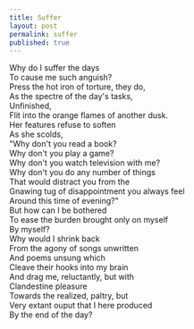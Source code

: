 ```yaml
---
title: Suffer
layout: post
permalink: suffer
published: true
---
```

Why do I suffer the days  
To cause me such anguish?  
Press the hot iron of torture, they do,  
As the spectre of the day's tasks,  
Unfinished,  
Flit into the orange flames of another dusk.  
Her features refuse to soften  
As she scolds,  
"Why don't you read a book?  
Why don't you play a game?  
Why don't you watch television with me?  
Why don't you do any number of things  
That would distract you from the  
Gnawing tug of disappointment you always feel  
Around this time of evening?"  
But how can I be bothered  
To ease the burden brought only on myself  
By myself?  
Why would I shrink back  
From the agony of songs unwritten  
And poems unsung which  
Cleave their hooks into my brain  
And drag me, reluctantly, but with  
Clandestine pleasure  
Towards the realized, paltry, but  
Very extant ouput that I here produced  
By the end of the day?